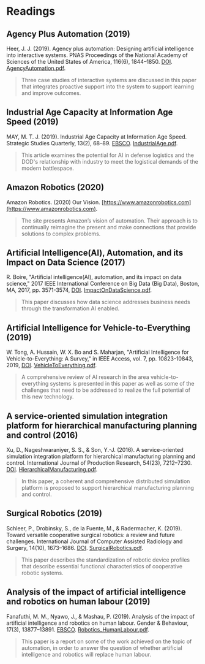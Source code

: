 # Readings

## Agency Plus Automation (2019)

Heer, J. J. (2019). Agency plus automation: Designing artificial intelligence into interactive systems. PNAS Proceedings of the National Academy of Sciences of the United States of America, 116(6), 1844–1850. [DOI](https://doi-org.proxy1.ncu.edu/10.1073/pnas.1807184115). [AgencyAutomation.pdf](AgencyAutomation.pdf).

> Three case studies of interactive systems are discussed in this paper that integrates proactive support into the system to support learning and improve outcomes.

## Industrial Age Capacity at Information Age Speed (2019)

MAY, M. T. J. (2019). Industrial Age Capacity at Information Age Speed. Strategic Studies Quarterly, 13(2), 68–89. [EBSCO](https://search-ebscohost-com.proxy1.ncu.edu/login.aspx?direct=true&db=tsh&AN=136903502&site=eds-live). [IndustrialAge.pdf](IndustrialAge.pdf).

> This article examines the potential for AI in defense logistics and the DOD's relationship with industry to meet the logistical demands of the modern battlespace.

## Amazon Robotics (2020)

Amazon Robotics. (2020) Our Vision. [https://www.amazonrobotics.com](https://www.amazonrobotics.com).

> The site presents Amazon’s vision of automation. Their approach is to continually reimagine the present and make connections that provide solutions to complex problems.

## Artificial Intelligence(AI), Automation, and its Impact on Data Science (2017)

R. Boire, "Artificial intelligence(AI), automation, and its impact on data science," 2017 IEEE International Conference on Big Data (Big Data), Boston, MA, 2017, pp. 3571-3574, [DOI](https://doi-org.proxy1.ncu.edu/10.1109/BigData.2017.8258349). [ImpactOnDataScience.pdf](ImpactOnDataScience.pdf).

> This paper discusses how data science addresses business needs through the transformation AI enabled.

## Artificial Intelligence for Vehicle-to-Everything (2019)

W. Tong, A. Hussain, W. X. Bo and S. Maharjan, "Artificial Intelligence for Vehicle-to-Everything: A Survey," in IEEE Access, vol. 7, pp. 10823-10843, 2019, [DOI](https://doi-org.proxy1.ncu.edu/10.1109/ACCESS.2019.2891073). [VehicleToEverything.pdf](VehicleToEverything.pdf).

> A comprehensive review of AI research in the area vehicle-to-everything systems is presented in this paper as well as some of the challenges that need to be addressed to realize the full potential of this new technology.

## A service-oriented simulation integration platform for hierarchical manufacturing planning and control (2016)

Xu, D., Nageshwaraniyer, S. S., & Son, Y.-J. (2016). A service-oriented simulation integration platform for hierarchical manufacturing planning and control. International Journal of Production Research, 54(23), 7212–7230. [DOI](https://doi-org.proxy1.ncu.edu/10.1080/00207543.2016.1221535). [HierarchicalManufacturing.pdf](HierarchicalManufacturing.pdf).

> In this paper, a coherent and comprehensive distributed simulation platform is proposed to support hierarchical manufacturing planning and control.

## Surgical Robotics (2019)

Schleer, P., Drobinsky, S., de la Fuente, M., & Radermacher, K. (2019). Toward versatile cooperative surgical robotics: a review and future challenges. International Journal of Computer Assisted Radiology and Surgery, 14(10), 1673–1686. [DOI](https://doi-org.proxy1.ncu.edu/10.1007/s11548-019-01927-z). [SurgicalRobotics.pdf](SurgicalRobotics.pdf).

> This paper describes the standardization of robotic device profiles that describe essential functional characteristics of cooperative robotic systems.

## Analysis of the impact of artificial intelligence and robotics on human labour (2019)

Fanafuthi, M. M., Nyawo, J., & Mashau, P. (2019). Analysis of the impact of artificial intelligence and robotics on human labour. Gender & Behaviour, 17(3), 13877–13891. [EBSCO](https://search-ebscohost-com.proxy1.ncu.edu/login.aspx?direct=true&db=ofs&AN=139753131&site=eds-live). [Robotics_HumanLabour.pdf](Robotics_HumanLabour.pdf).

> This paper is a report on some of the work achieved on the topic of automation, in order to answer the question of whether artificial intelligence and robotics will replace human labour.
